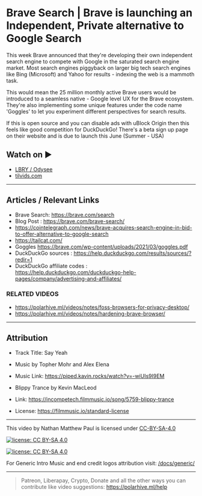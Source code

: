 # Brave Search | Brave is launching an Independent, Private alternative to Google Search

This week Brave announced that they're developing their own independent search engine to compete with Google in the saturated search engine market. Most search engines piggyback on larger big tech search engines like Bing (Microsoft) and Yahoo for results - indexing the web is a mammoth task.

This would mean the 25 million monthly active Brave users would be introduced to a seamless native - Google level UX for the Brave ecosystem. They're also implementing some unique features under the code name 'Goggles' to let you experiment different perspectives for search results.

If this is open source and you can disable ads with uBlock Origin then this feels like good competition for DuckDuckGo! There's a beta sign up page on their website and is due to launch this June (Summer - USA)

## Watch on ▶️

- [LBRY / Odysee](https://odysee.com/@polarhive:e/brave-is-launching-an-independent-alternative-to-google-search:9)
- [tilvids.com](https://tilvids.com/videos/watch/6fb7f9e4-a3df-4164-8755-8962abbccf78)

---

## Articles / Relevant Links

- Brave Search: <https://brave.com/search>
- Blog Post : <https://brave.com/brave-search/>
- <https://cointelegraph.com/news/brave-acquires-search-engine-in-bid-to-offer-alternative-to-google-search>
- <https://tailcat.com/>
- Goggles <https://brave.com/wp-content/uploads/2021/03/goggles.pdf>
- DuckDuckGo sources : <https://help.duckduckgo.com/results/sources/?redir=1>
- DuckDuckGo affiliate codes : <https://help.duckduckgo.com/duckduckgo-help-pages/company/advertising-and-affiliates/>

### RELATED VIDEOS

- <https://polarhive.ml/videos/notes/foss-browsers-for-privacy-desktop/>
- <https://polarhive.ml/videos/notes/hardening-brave-browser/>

---

## Attribution

- Track Title: Say Yeah
- Music by Topher Mohr and Alex Elena
- Music Link: <https://piped.kavin.rocks/watch?v=-wiUIs9I9EM>

- Blippy Trance by Kevin MacLeod
- Link: <https://incompetech.filmmusic.io/song/5759-blippy-trance>
- License: <https://filmmusic.io/standard-license>

---
This video by Nathan Matthew Paul is licensed under [CC-BY-SA-4.0](https://creativecommons.org/licenses/by-sa/4.0/)

[![license: CC BY-SA 4.0](https://polarhive.ml/assets/badges/cc-by-sa-4.svg)](https://creativecommons.org/licenses/by-sa/4.0/)

[![license: CC BY-SA 4.0](https://polarhive.ml/assets/badges/cc-by-sa-4.svg)](https://creativecommons.org/licenses/by-sa/4.0/)

For Generic Intro Music and end credit logos attribution visit: [/docs/generic/](https://codeberg.org/polarhive/videos/src/branch/main/docs/generic/)

---
> Patreon, Liberapay, Crypto, Donate and all the other ways you can contribute like video suggestions: <https://polarhive.ml/help>
